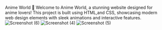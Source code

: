 Anime World 🌟
Welcome to Anime World, a stunning website designed for anime lovers! This project is built using HTML,and CSS, showcasing modern web design elements with sleek animations and interactive features.
![Screenshot (6)](https://github.com/user-attachments/assets/b7857562-b32c-49d4-bb6a-03d95f28d320)
![Screenshot (4)](https://github.com/user-attachments/assets/6ca7566d-30a2-4891-9542-e234a94f457b)
![Screenshot (5)](https://github.com/user-attachments/assets/b536e855-e724-4c53-bc65-8c4ba040cbae)

